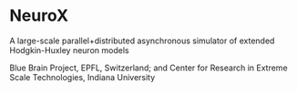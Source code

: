 # NeuroX

A large-scale parallel+distributed asynchronous simulator of extended Hodgkin-Huxley neuron models

Blue Brain Project, EPFL, Switzerland; and Center for Research in Extreme Scale Technologies, Indiana University
